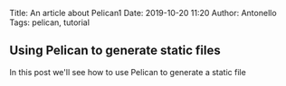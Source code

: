 Title: An article about Pelican1
Date: 2019-10-20 11:20
Author: Antonello
Tags: pelican, tutorial
## Using Pelican to generate static files

In this post we'll see how to use Pelican to generate a static file

